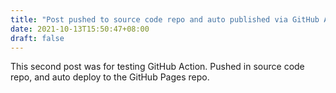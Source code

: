 ```yaml
---
title: "Post pushed to source code repo and auto published via GitHub Action"
date: 2021-10-13T15:50:47+08:00
draft: false
---
```



This second post was for testing GitHub Action.
Pushed in source code repo, and auto deploy to the GitHub Pages repo.